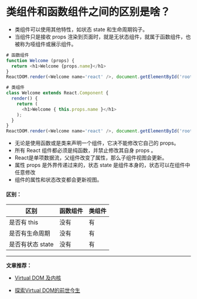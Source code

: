 # 类组件和函数组件之间的区别是啥？

- 类组件可以使用其他特性，如状态 state 和生命周期钩子。
- 当组件只是接收 props 渲染到页面时，就是无状态组件，就属于函数组件，也被称为哑组件或展示组件。

```js
# 函数组件
function Welcome (props) {
  return <h1>Welcome {props.name}</h1>
}
ReactDOM.render(<Welcome name='react' />, document.getElementById('root'));
```

```js
# 类组件
class Welcome extends React.Component {
  render() {
    return (
      <h1>Welcome { this.props.name }</h1>
    );
  }
}
ReactDOM.render(<Welcome name='react' />, document.getElementById('root'));
```

- 无论是使用函数或是类来声明一个组件，它决不能修改它自己的 props。
- 所有 React 组件都必须是纯函数，并禁止修改其自身 props 。
- React是单项数据流，父组件改变了属性，那么子组件视图会更新。
- 属性 props 是外界传递过来的，状态 state 是组件本身的，状态可以在组件中任意修改
- 组件的属性和状态改变都会更新视图。

#### 区别：

|区别|函数组件|类组件|
| ----- | ----- | ----- |
|是否有 this|没有|有|
|是否有生命周期|没有|有|
|是否有状态 state|没有|有|

****

**文章推荐：**

- [Virtual DOM 及内核](https://zh-hans.reactjs.org/docs/faq-internals.html#___gatsby)

- [探索Virtual DOM的前世今生](https://zhuanlan.zhihu.com/p/35876032)